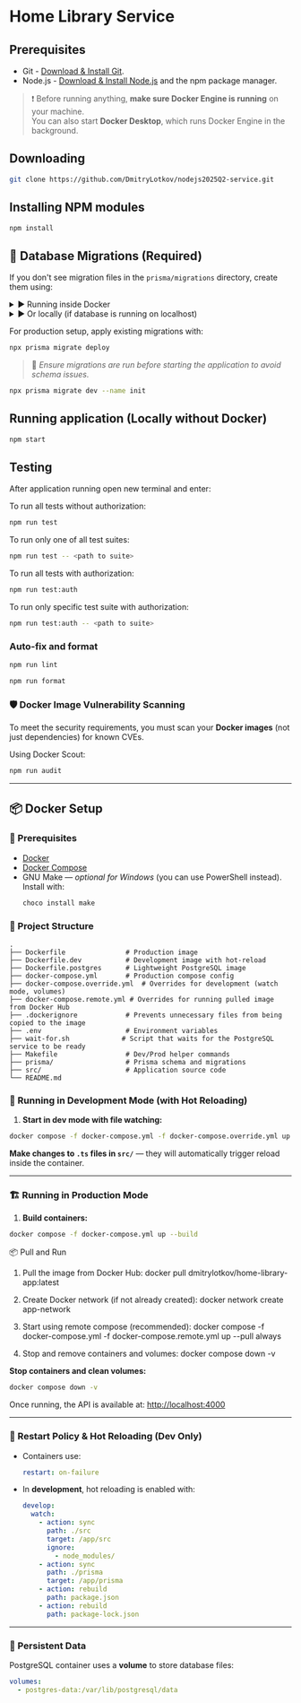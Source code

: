 # Home Library Service

## Prerequisites

- Git - [Download & Install Git](https://git-scm.com/downloads).
- Node.js - [Download & Install Node.js](https://nodejs.org/en/download/) and the npm package manager.

> ❗ Before running anything, **make sure Docker Engine is running** on your machine.  
> You can also start **Docker Desktop**, which runs Docker Engine in the background.

## Downloading

```bash
git clone https://github.com/DmitryLotkov/nodejs2025Q2-service.git
```

## Installing NPM modules

```bash
npm install
```


## 🧬 Database Migrations (Required)

If you don't see migration files in the `prisma/migrations` directory, create them using:

<details>
<summary>▶️ Running inside Docker</summary>

```bash
docker compose exec app npx prisma migrate dev --name init
```

</details>

<details>
<summary>▶️ Or locally (if database is running on localhost)</summary>

```bash
npx prisma migrate dev --name init
```

</details>

For production setup, apply existing migrations with:

```bash
npx prisma migrate deploy
```

> 📌 _Ensure migrations are run before starting the application to avoid schema issues._
```bash
npx prisma migrate dev --name init
```

## Running application (Locally without Docker)

```bash
npm start
```

## Testing

After application running open new terminal and enter:

To run all tests without authorization:

```bash
npm run test
```

To run only one of all test suites:

```bash
npm run test -- <path to suite>
```

To run all tests with authorization:

```bash
npm run test:auth
```

To run only specific test suite with authorization:

```bash
npm run test:auth -- <path to suite>
```

### Auto-fix and format

```bash
npm run lint
```

```bash
npm run format
```

### 🛡 Docker Image Vulnerability Scanning

To meet the security requirements, you must scan your **Docker images** (not just dependencies) for known CVEs.

Using Docker Scout:

```bash
npm run audit
```
---

## 📦 Docker Setup

### 🔧 Prerequisites

- [Docker](https://www.docker.com/)
- [Docker Compose](https://docs.docker.com/compose/)
- GNU Make — _optional for Windows_ (you can use PowerShell instead). Install with:  
  ```bash
  choco install make
  ```

### 🧱 Project Structure

```
.
├── Dockerfile               # Production image
├── Dockerfile.dev           # Development image with hot-reload
├── Dockerfile.postgres      # Lightweight PostgreSQL image
├── docker-compose.yml       # Production compose config
├── docker-compose.override.yml  # Overrides for development (watch mode, volumes)
├── docker-compose.remote.yml # Overrides for running pulled image from Docker Hub
├── .dockerignore            # Prevents unnecessary files from being copied to the image
├── .env                     # Environment variables
├── wait-for.sh             # Script that waits for the PostgreSQL service to be ready
├── Makefile                 # Dev/Prod helper commands
├── prisma/                  # Prisma schema and migrations
├── src/                     # Application source code
└── README.md
```

### 🚀 Running in Development Mode (with Hot Reloading)

1. **Start in dev mode with file watching:**

```bash
docker compose -f docker-compose.yml -f docker-compose.override.yml up --build --watch
```

**Make changes to `.ts` files in `src/`** — they will automatically trigger reload inside the container.

---

### 🏗️ Running in Production Mode

1. **Build containers:**

```bash
docker compose -f docker-compose.yml up --build
```

📦 Pull and Run
1. Pull the image from Docker Hub:
  docker pull dmitrylotkov/home-library-app:latest

2. Create Docker network (if not already created):
   docker network create app-network

3. Start using remote compose (recommended):
   docker compose -f docker-compose.yml -f docker-compose.remote.yml up --pull always

4. Stop and remove containers and volumes:
   docker compose down -v

**Stop containers and clean volumes:**

```bash
docker compose down -v
```

Once running, the API is available at: [http://localhost:4000](http://localhost:4000)

---

### 🔁 Restart Policy & Hot Reloading (Dev Only)

- Containers use:
  ```yaml
  restart: on-failure
  ```

- In **development**, hot reloading is enabled with:

  ```yaml
  develop:
    watch:
      - action: sync
        path: ./src
        target: /app/src
        ignore:
          - node_modules/
      - action: sync
        path: ./prisma
        target: /app/prisma
      - action: rebuild
        path: package.json
      - action: rebuild
        path: package-lock.json
  ```

---

### 💾 Persistent Data

PostgreSQL container uses a **volume** to store database files:

```yaml
volumes:
  - postgres-data:/var/lib/postgresql/data
```